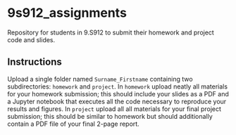 # 9s912_assignments
Repository for students in 9.S912 to submit their homework and project code and slides.

## Instructions
Upload a single folder named `Surname_Firstname` containing two subdirectories: `homework` and `project`.
In `homework` upload neatly all materials for your homework submission; this should include your slides as a PDF and a Jupyter notebook that executes all the code necessary to reproduce your results and figures.
In `project` upload all all materials for your final project submission; this should be similar to homework but should additionally contain a PDF file of your final 2-page report.
